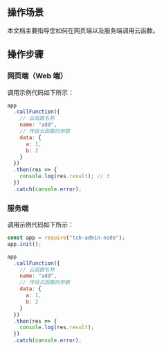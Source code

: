 ## 操作场景

本文档主要指导您如何在网页端以及服务端调用云函数。

## 操作步骤

### 网页端（Web 端）

调用示例代码如下所示：

```javascript
app
  .callFunction({
    // 云函数名称
    name: "add",
    // 传给云函数的参数
    data: {
      a: 1,
      b: 2
    }
  })
  .then(res => {
    console.log(res.result); // 3
  })
  .catch(console.error);
```

### 服务端

调用示例代码如下所示：

```javascript
const app = require("tcb-admin-node");
app.init();

app
  .callFunction({
    // 云函数名称
    name: "add",
    // 传给云函数的参数
    data: {
      a: 1,
      b: 2
    }
  })
  .then(res => {
    console.log(res.result);
  })
  .catch(console.error);
```
